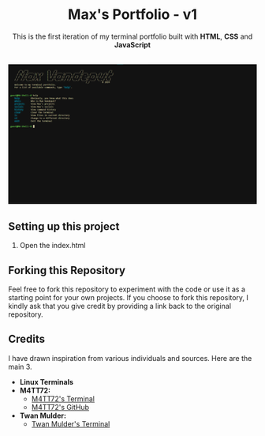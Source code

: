 # <div align="center">Max's Portfolio - v1</div>

<div align="center"> This is the first iteration of my terminal portfolio built with <strong>HTML</strong>, <strong>CSS</strong> and <strong>JavaScript</strong></div>
<br>

![alt text](files/image.png)


## Setting up this project

1. Open the index.html

## Forking this Repository

Feel free to fork this repository to experiment with the code or use it as a starting point for your own projects. If you choose to fork this repository, I kindly ask that you give credit by providing a link back to the original repository.


## Credits

I have drawn inspiration from various individuals and sources. Here are the main 3.

- <strong>Linux Terminals</strong>
- <strong>M4TT72:</strong> 
    - [M4TT72's Terminal](https://term.m4tt72.com/)
    - [M4TT72's GitHub](https://github.com/m4tt72/terminal)
- <strong>Twan Mulder:</strong> 
    - [Twan Mulder's Terminal](https://kb5vq.csb.app/)
